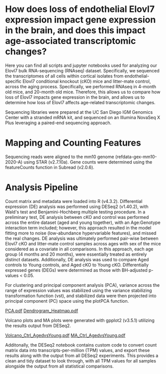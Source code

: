 # How does loss of endothelial Elovl7 expression impact gene expression in the brain, and does this impact age-associated transcriptomic changes?
Here you can find all scripts and jupyter notebooks used for analyzing our Elovl7 bulk RNA-sequencing (RNAseq) dataset. Specifically, we sequenced the transcriptomes of all cells within cortical isolates from endothelial-specific Elovl7 conditional knockout (cKO) mice and litter-mate control, across the aging process. Specifically, we performed RNAseq in 4-month old mice, and 20-month old mice. Therefore, this allows us to compare how loss of Elovl7 impacts gene expression in the brain, and allows us to determine how loss of Elovl7 affects age-related transcriptomic changes.

Sequencing libraries were prepared at the UC San Diego IGM Genomics Center with a stranded mRNA kit, and sequenced on an Illumina NovaSeq X Plus leveraging a paired-end sequencing approach. 

# Mapping and Counting Features
Sequencing reads were aligned to the mm10 genome (refdata-gex-mm10-2020-A) using STAR (v2.7.10a). Gene counts were determined using the featureCounts function in Subread (v2.0.6).

# Analysis Pipeline 
Count matrix and metadata were loaded into R (v4.3.2). Differential expression (DE) analysis was performed using DESeq2 (v1.40.2), with Wald's test and Benjamini-Hochberg multiple testing procedure. In a preliminary test, DE analysis between cKO and control was performed across the entire dataset (aged and young together), with an Age:Genotype interaction term included; however, this approach resulted in the model fitting more to noise (low-abundance hypervariable features), and missed the real changes. DE analysis was ultimately performed pair-wise between Elovl7 cKO and litter-mate control samples across ages with sex of the mice considered as a covariate in all comparisons. In this approach, each age group (4 months and 20 months), were essentially treated as entirely distinct datasets. Additionally, DE analysis was used to compare Aged controls to Young controls, and Aged cKO to Young cKO. Differentially expressed genes (DEGs) were determined as those with BH-adjusted p-values < 0.05.    

For clustering and principal component analysis (PCA), variance across the range of expression values was stabilized using the variance stabilizing transformation function (vst), and stabilized data were then projected into principal component (PC) space using the plotPCA function. 

[PCA.pdf](https://github.com/user-attachments/files/21026050/PCA.pdf)
[Dendrogram_Heatmap.pdf](https://github.com/user-attachments/files/21026054/Dendrogram_Heatmap.pdf)

Volcano plots and MA plots were generated with gpplot2 (v3.5.1) utilizing the results output from DESeq2.

[Volcano_Ctrl_AgedvsYoung.pdf](https://github.com/user-attachments/files/21026055/Volcano_Ctrl_AgedvsYoung.pdf)
[MA_Ctrl_AgedvsYoung.pdf](https://github.com/user-attachments/files/21026057/MA_Ctrl_AgedvsYoung.pdf)

Additonally, the DESeq2 notebook contains custom code to convert count matrix data into transcripts-per-million (TPM) values, and export these results along with the output from all DESeq2 experiments. This provides a clean and tidy dataset to look through, with all TPM values for all samples alongside the output from all statistical comparisons. 
